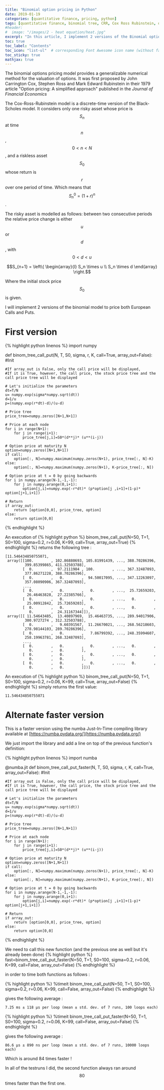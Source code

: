 ```yaml
---
title: "Binomial option pricing in Python"
date: 2019-01-19
categories: [quantitative finance, pricing, python]
tags: [quantitative finance, binomial tree, CRR, Cox Ross Rubinstein, options, option pricing, python]
#header:
#  image: "/images/2 - heat equation/heat.jpg"
excerpt: "In this article, I implement 2 versions of the Binomial option pricing model in Python"
toc: true
toc_label: "Contents"
toc_icon: "list-ul"  # corresponding Font Awesome icon name (without fa prefix
toc_sticky: true
mathjax: true
---
```

The binomial options pricing model provides a generalizable numerical method for the valuation of options. It was first proposed by John Carrington Cox, Stephen Ross and Mark Edward Rubinstein in their 1979 article "Option pricing: A simplified approach" published in the *Journal of Financial Economics*

The Cox-Ross-Rubinstein model is a discrete-time version of the Black-Scholes model. It considers only one risky asset whose price is $$S_n$$ at time $$n$$, $$0 < n < N$$, and a riskless asset $$S_0$$ whose return is $$r$$ over one period of time.
Which means that $$S^0_n=(1+r)^n$$.

The risky asset is modelled as follows: between two consecutive periods the relative price change is either $$u$$ or $$d$$, with $$0 < d < u$$

$$S_{n+1} = \left\{ \begin{array}{l}
S_n \times u \\
S_n \times d \end{array}
\right.$$

Where the initial stock price $$S_0$$ is given.

I will implement 2 versions of the binomial model to price both European Calls and Puts.

# First version

{% highlight python linenos %}
import numpy

def binom_tree_call_put(N, T, S0, sigma, r, K, call=True, array_out=False):
    #Init

    #If array_out is False, only the call price will be displayed,
    #If it is True, however, the call price, the stock price tree and the call price tree will be displayed

    # Let's initialize the parameters
    dt=T/N
    u= numpy.exp(sigma*numpy.sqrt(dt))
    d=1/u
    p=(numpy.exp(r*dt)-d)/(u-d)

    # Price tree
    price_tree=numpy.zeros([N+1,N+1])

    # Price at each node
    for i in range(N+1):
        for j in range(i+1):
            price_tree[j,i]=S0*(d**j)* (u**(i-j))

    # Option price at maturity N
    option=numpy.zeros([N+1,N+1])
    if call:
        option[:, N]=numpy.maximum(numpy.zeros(N+1), price_tree[:, N]-K)
    else:
        option[:, N]=numpy.maximum(numpy.zeros(N+1), K-price_tree[:, N])

    # Option price at t = 0 by going backwards
    for i in numpy.arange(N-1,-1,-1):
        for j in numpy.arange(0,i+1):
            option[j,i]=numpy.exp(-r*dt)* (p*option[j ,i+1]+(1-p)* option[j+1,i+1])

    # Return
    if array_out:
        return [option[0,0], price_tree, option]
    else:
        return option[0,0]
{% endhighlight %}

An execution of
{% highlight python %}
binom_tree_call_put(N=50, T=1, S0=100, sigma=0.2, r=0.06, K=99, call=True, array_out=True)
{% endhighlight %}
returns the following tree :
````
[11.546434850755071,
 array([[100.        , 102.86880693, 105.81991439, ..., 388.70286396,
         399.85399865, 411.32503788],
        [  0.        ,  97.2111984 , 100.        , ..., 367.32487093,
         377.86271228, 388.70286396],
        [  0.        ,   0.        ,  94.50017095, ..., 347.12263097,
         357.08090906, 367.32487093],
        ...,
        [  0.        ,   0.        ,   0.        , ...,  25.72659203,
          26.46463828,  27.22385766],
        [  0.        ,   0.        ,   0.        , ...,   0.        ,
          25.00912842,  25.72659203],
        [  0.        ,   0.        ,   0.        , ...,   0.        ,
           0.        ,  24.31167344]]),
 array([[ 11.54643485,  13.40897969,  15.46463735, ..., 289.94017906,
         300.9727274 , 312.32503788],
        [  0.        ,   9.60391567,  11.26670021, ..., 268.56218603,
         278.98144103, 289.70286396],
        [  0.        ,   0.        ,   7.86799392, ..., 248.35994607,
         258.19963781, 268.32487093],
        ...,
        [  0.        ,   0.        ,   0.        , ...,   0.        ,
           0.        ,   0.        ],
        [  0.        ,   0.        ,   0.        , ...,   0.        ,
           0.        ,   0.        ],
        [  0.        ,   0.        ,   0.        , ...,   0.        ,
           0.        ,   0.        ]])]

````
An execution of
{% highlight python %}
binom_tree_call_put(N=50, T=1, S0=100, sigma=0.2, r=0.06, K=99, call=True, array_out=False)
{% endhighlight %}
simply returns the first value:

````
11.546434850755071
````


# Alternate faster version

This is a faster version using the numba Just-In-Time compiling library available at
[https://numba.pydata.org/](https://numba.pydata.org/)

We just import the library and add a line on top of the previous function's definition:

{% highlight python linenos %}
import numba

@numba.jit
def binom_tree_call_put_faster(N, T, S0, sigma, r, K, call=True, array_out=False):
    #Init

    #If array_out is False, only the call price will be displayed,
    #If it is True, however, the call price, the stock price tree and the call price tree will be displayed

    # Let's initialize the parameters
    dt=T/N
    u= numpy.exp(sigma*numpy.sqrt(dt))
    d=1/u
    p=(numpy.exp(r*dt)-d)/(u-d)

    # Price tree
    price_tree=numpy.zeros([N+1,N+1])

    # Price at each node
    for i in range(N+1):
        for j in range(i+1):
            price_tree[j,i]=S0*(d**j)* (u**(i-j))

    # Option price at maturity N
    option=numpy.zeros([N+1,N+1])
    if call:
        option[:, N]=numpy.maximum(numpy.zeros(N+1), price_tree[:, N]-K)
    else:
        option[:, N]=numpy.maximum(numpy.zeros(N+1), K-price_tree[:, N])

    # Option price at t = 0 by going backwards
    for i in numpy.arange(N-1,-1,-1):
        for j in numpy.arange(0,i+1):
            option[j,i]=numpy.exp(-r*dt)* (p*option[j ,i+1]+(1-p)* option[j+1,i+1])

    # Return
    if array_out:
        return [option[0,0], price_tree, option]
    else:
        return option[0,0]
{% endhighlight %}

We need to call this new function (and the previous one as well but it's already been done)
{% highlight python %}
fast=binom_tree_call_put_faster(N=50, T=1, S0=100, sigma=0.2, r=0.06, K=99, call=False, array_out=False)
{% endhighlight %}

in order to time both functions as follows :

{% highlight python %}
%timeit binom_tree_call_put(N=50, T=1, S0=100, sigma=0.2, r=0.06, K=99, call=False, array_out=False)
{% endhighlight %}

gives the following average :
````
7.25 ms ± 118 µs per loop (mean ± std. dev. of 7 runs, 100 loops each)
````

{% highlight python %}
%timeit binom_tree_call_put_faster(N=50, T=1, S0=100, sigma=0.2, r=0.06, K=99, call=False, array_out=False)
{% endhighlight %}

gives the following average :
````
86.6 µs ± 890 ns per loop (mean ± std. dev. of 7 runs, 10000 loops each)
````

Which is around 84 times faster !

In all of the testruns I did, the second function always ran around $$80$$ times faster than the first one.
